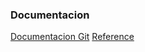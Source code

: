 ### Documentacion

[Documentacion Git](https://git-scm.com/doc)
[Reference](https://git-scm.com/docs)